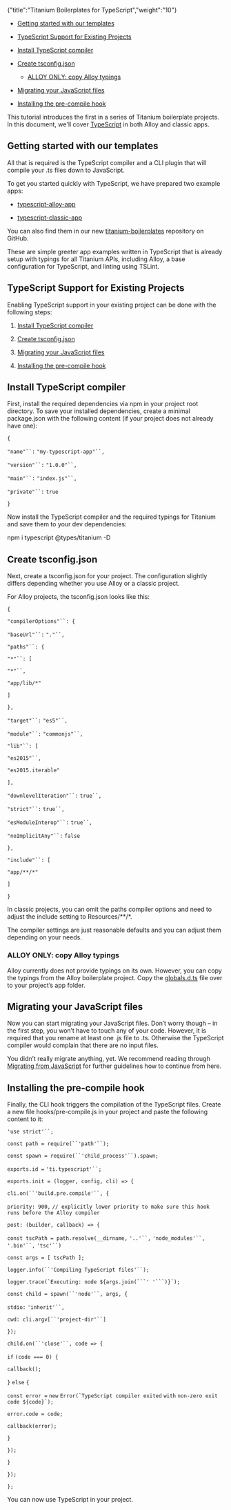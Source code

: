 {"title":"Titanium Boilerplates for TypeScript","weight":"10"}

* [Getting started with our templates](#Gettingstartedwithourtemplates)

* [TypeScript Support for Existing Projects](#TypeScriptSupportforExistingProjects)

* [Install TypeScript compiler](#InstallTypeScriptcompiler)

* [Create tsconfig.json](#Createtsconfig.json)

  * [ALLOY ONLY: copy Alloy typings](#ALLOYONLY:copyAlloytypings)

* [Migrating your JavaScript files](#MigratingyourJavaScriptfiles)

* [Installing the pre-compile hook](#Installingthepre-compilehook)


This tutorial introduces the first in a series of Titanium boilerplate projects. In this document, we'll cover [TypeScript](https://www.typescriptlang.org/) in both Alloy and classic apps.

## Getting started with our templates

All that is required is the TypeScript compiler and a CLI plugin that will compile your .ts files down to JavaScript.

To get you started quickly with TypeScript, we have prepared two example apps:

* [typescript-alloy-app](https://github.com/appcelerator/titanium-boilerplates/tree/master/templates/typescript-alloy-app#readme)

* [typescript-classic-app](https://github.com/appcelerator/titanium-boilerplates/tree/master/templates/typescript-classic-app#readme)


You can also find them in our new [titanium-boilerplates](https://github.com/appcelerator/titanium-boilerplates) repository on GitHub.

These are simple greeter app examples written in TypeScript that is already setup with typings for all Titanium APIs, including Alloy, a base configuration for TypeScript, and linting using TSLint.

## TypeScript Support for Existing Projects

Enabling TypeScript support in your existing project can be done with the following steps:

1. [Install TypeScript compiler](#InstallTypeScriptcompiler)

2. [Create tsconfig.json](#Createtsconfig.json)

3. [Migrating your JavaScript files](#MigratingyourJavaScriptfiles)

4. [Installing the pre-compile hook](#Installingthepre-compilehook)


## Install TypeScript compiler

First, install the required dependencies via npm in your project root directory. To save your installed dependencies, create a minimal package.json with the following content (if your project does not already have one):

`{`

`"name"``:` `"my-typescript-app"``,`

`"version"``:` `"1.0.0"``,`

`"main"``:` `"index.js"``,`

`"private"``:` `true`

`}`

Now install the TypeScript compiler and the required typings for Titanium and save them to your dev dependencies:

npm i typescript @types/titanium -D

## Create tsconfig.json

Next, create a tsconfig.json for your project. The configuration slightly differs depending whether you use Alloy or a classic project.

For Alloy projects, the tsconfig.json looks like this:

`{`

`"compilerOptions"``: {`

`"baseUrl"``:` `"."``,`

`"paths"``: {`

`"*"``: [`

`"*"``,`

`"app/lib/*"`

`]`

`},`

`"target"``:` `"es5"``,`

`"module"``:` `"commonjs"``,`

`"lib"``: [`

`"es2015"``,`

`"es2015.iterable"`

`],`

`"downlevelIteration"``:` `true``,`

`"strict"``:` `true``,`

`"esModuleInterop"``:` `true``,`

`"noImplicitAny"``:` `false`

`},`

`"include"``: [`

`"app/**/*"`

`]`

`}`

In classic projects, you can omit the paths compiler options and need to adjust the include setting to Resources/\*\*/\*.

The compiler settings are just reasonable defaults and you can adjust them depending on your needs.

### ALLOY ONLY: copy Alloy typings

Alloy currently does not provide typings on its own. However, you can copy the typings from the Alloy boilerplate project. Copy the [globals.d.ts](https://github.com/appcelerator/titanium-boilerplates/blob/master/templates/typescript-alloy-app/app/globals.d.ts) file over to your project’s app folder.

## Migrating your JavaScript files

Now you can start migrating your JavaScript files. Don’t worry though – in the first step, you won’t have to touch any of your code. However, it is required that you rename at least one .js file to .ts. Otherwise the TypeScript compiler would complain that there are no input files.

You didn’t really migrate anything, yet. We recommend reading through [Migrating from JavaScript](https://www.typescriptlang.org/docs/handbook/migrating-from-javascript.html#moving-to-typescript-files) for further guidelines how to continue from here.

## Installing the pre-compile hook

Finally, the CLI hook triggers the compilation of the TypeScript files. Create a new file hooks/pre-compile.js in your project and paste the following content to it:

`'use strict'``;`

`const path = require(``'path'``);`

`const spawn = require(``'child_process'``).spawn;`

`exports.id =` `'ti.typescript'``;`

`exports.init = (logger, config, cli) => {`

`cli.on(``'build.pre.compile'``, {`

`priority: 900,` `// explicitly lower priority to make sure this hook runs before the Alloy compiler`

`post: (builder, callback) => {`

`const tscPath = path.resolve(__dirname,` `'..'``,` `'node_modules'``,` `'.bin'``,` `'tsc'``)`

`const args = [ tscPath ];`

`logger.info(``'Compiling TypeScript files'``);`

``logger.trace(`Executing: node ${args.join(```' '```)}`);``

`const child = spawn(``'node'``, args, {`

`stdio:` `'inherit'``,`

`cwd: cli.argv[``'project-dir'``]`

`});`

`child.on(``'close'``, code => {`

`if` `(code === 0) {`

`callback();`

`}` `else` `{`

`const error =` `new` ``Error(`TypeScript compiler exited`` `with` ``non-zero exit code ${code}`);``

`error.code = code;`

`callback(error);`

`}`

`});`

`}`

`});`

`};`

You can now use TypeScript in your project.
